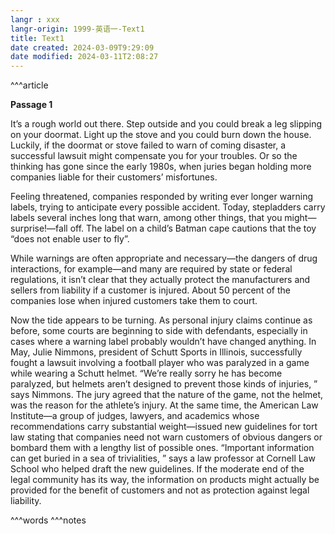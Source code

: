 ```yaml
---
langr : xxx
langr-origin: 1999-英语一-Text1
title: Text1
date created: 2024-03-09T9:29:09
date modified: 2024-03-11T2:08:27
---
```


^^^article

**Passage 1**

It’s a rough world out there. Step outside and you could break a leg slipping on your doormat. Light up the stove and you could burn down the house. Luckily, if the doormat or stove failed to warn of coming disaster, a successful lawsuit might compensate you for your troubles. Or so the thinking has gone since the early 1980s, when juries began holding more companies liable for their customers’ misfortunes.

Feeling threatened, companies responded by writing ever longer warning labels, trying to anticipate every possible accident. Today, stepladders carry labels several inches long that warn, among other things, that you might—surprise!—fall off. The label on a child’s Batman cape cautions that the toy “does not enable user to fly”.

While warnings are often appropriate and necessary—the dangers of drug interactions, for example—and many are required by state or federal regulations, it isn’t clear that they actually protect the manufacturers and sellers from liability if a customer is injured. About 50 percent of the companies lose when injured customers take them to court.

Now the tide appears to be turning. As personal injury claims continue as before, some courts are beginning to side with defendants, especially in cases where a warning label probably wouldn’t have changed anything. In May, Julie Nimmons, president of Schutt Sports in Illinois, successfully fought a lawsuit involving a football player who was paralyzed in a game while wearing a Schutt helmet. “We’re really sorry he has become paralyzed, but helmets aren’t designed to prevent those kinds of injuries, ” says Nimmons. The jury agreed that the nature of the game, not the helmet, was the reason for the athlete’s injury. At the same time, the American Law Institute—a group of judges, lawyers, and academics whose recommendations carry substantial weight—issued new guidelines for tort law stating that companies need not warn customers of obvious dangers or bombard them with a lengthy list of possible ones. “Important information can get buried in a sea of trivialities, ” says a law professor at Cornell Law School who helped draft the new guidelines. If the moderate end of the legal community has its way, the information on products might actually be provided for the benefit of customers and not as protection against legal liability.




^^^words
^^^notes

